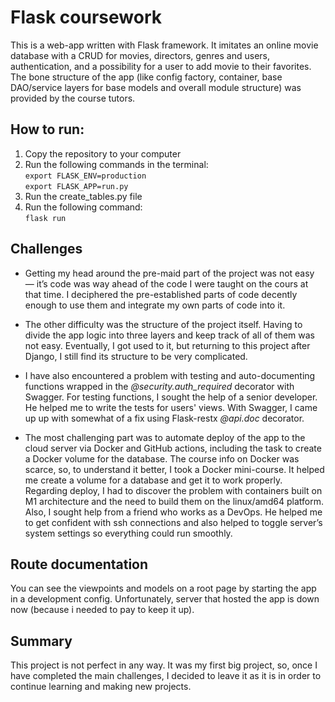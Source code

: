 # Flask coursework

This is a web-app written with Flask framework. It imitates an online movie database with a CRUD for movies, directors, genres and users, authentication, and a possibility for a user to add movie to their favorites. The bone structure of the app (like config factory, container, base DAO/service layers for base models and overall module structure) was provided by the course tutors.

## How to run:
1. Copy the repository to your computer
2. Run the following commands in the terminal: <br>
`export FLASK_ENV=production` <br>
`export FLASK_APP=run.py` <br>
3. Run the create_tables.py file
4. Run the following command: <br>
`flask run`

## Challenges
<ul>
<p><li>Getting my head around the pre-maid part of the project was not easy — it’s code was way ahead of the code I were taught on the cours at that time. I deciphered the pre-established parts of code decently enough to use them and integrate my own parts of code into it.</li></p>

<p><li>The other difficulty was the structure of the project itself. Having to divide the app logic into three layers and keep track of all of them was not easy. Eventually, I got used to it, but returning to this project after Django, I still find its structure to be very complicated.</li></p>

<p><li>I have also encountered a problem with testing and auto-documenting functions wrapped in the <i>@security.auth_required</i> decorator with Swagger. For testing functions, I sought the help of a senior developer. He helped me to write the tests for users' views. With Swagger, I came up up with somewhat of a fix using Flask-restx <i>@api.doc</i> decorator.</li></p>

<p><li>The most challenging part was to automate deploy of the app to the cloud server via Docker and GitHub actions, including the task to create a Docker volume for the database.
The course info on Docker was scarce, so, to understand it better, I took a Docker mini-course. It helped me create a volume for a database and get it to work properly.
Regarding deploy, I had to discover the problem with containers built on M1 architecture and the need to build them on the linux/amd64 platform. Also, I sought help from a friend who works as a DevOps. He helped me to get confident with ssh connections and also helped to toggle server’s system settings so everything could run smoothly.</li></p>
</ul>

## Route documentation

You can see the viewpoints and models on a root page by starting the app in a development config. Unfortunately, server that hosted the app is down now (because i needed to pay to keep it up).

## Summary

This project is not perfect in any way. It was my first big project, so, once I have completed the main challenges, I decided to leave it as it is in order to continue learning and making new projects.
